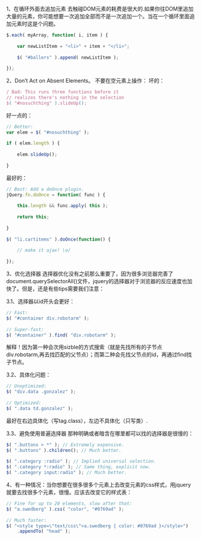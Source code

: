 1、在循环外面去追加元素
去触碰DOM元素的耗费是很大的.如果你往DOM里追加大量的元素，你可能想要一次追加全部而不是一次追加一个。当在一个循环里面追加元素时这是个问题。

```js
$.each( myArray, function( i, item ) {
 
    var newListItem = "<li>" + item + "</li>";
 
    $( "#ballers" ).append( newListItem );
 
});
```
2、Don’t Act on Absent Elements。
不要在空元素上操作：
坏的：
```js
/ Bad: This runs three functions before it
// realizes there's nothing in the selection
$( "#nosuchthing" ).slideUp();
```
好一点的：
```js
// Better:
var elem = $( "#nosuchthing" );
 
if ( elem.length ) {
 
    elem.slideUp();
 
}
```
最好的：
```js
// Best: Add a doOnce plugin.
jQuery.fn.doOnce = function( func ) {
 
    this.length && func.apply( this );
 
    return this;
 
}
 
$( "li.cartitems" ).doOnce(function() { 
 
    // make it ajax! \o/ 
 
});
```
3、优化选择器
选择器优化没有之前那么重要了，因为很多浏览器完善了document.querySelectorAll()文件，jquery的选择器对于浏览器的反应速度也加快了。但是，还是有些tips需要我们注意：

3.1、选择器以id开头会更好：
```js
// Fast:
$( "#container div.robotarm" );
 
// Super-fast:
$( "#container" ).find( "div.robotarm" );
```
解释！因为第一种会次用sizble的方式搜索（就是先找所有的子节点div.robotarm,再去找匹配的父节点）；而第二种会先找父节点的id，再通过find找子节点。

3.2、具体化问题：
```js
// Unoptimized:
$( "div.data .gonzalez" );
 
// Optimized:
$( ".data td.gonzalez" );
```
最好在右边具体化（写tag.class），左边不具体化（只写类）.

3.3、避免使用普遍选择器
那种明确或者暗含在哪里都可以找的选择器是很慢的：
```js
$( ".buttons > *" ); // Extremely expensive.
$( ".buttons" ).children(); // Much better.
 
$( ".category :radio" ); // Implied universal selection.
$( ".category *:radio" ); // Same thing, explicit now.
$( ".category input:radio" ); // Much better.
```
4、有一种情况：当你想要在很多很多个元素上去改变元素的css样式，用jquery就要去找很多个元素，很慢。应该去改变它的样式表：
```js
// Fine for up to 20 elements, slow after that:
$( "a.swedberg" ).css( "color", "#0769ad" );
 
// Much faster:
$( "<style type=\"text/css\">a.swedberg { color: #0769ad }</style>")
    .appendTo( "head" );
```


